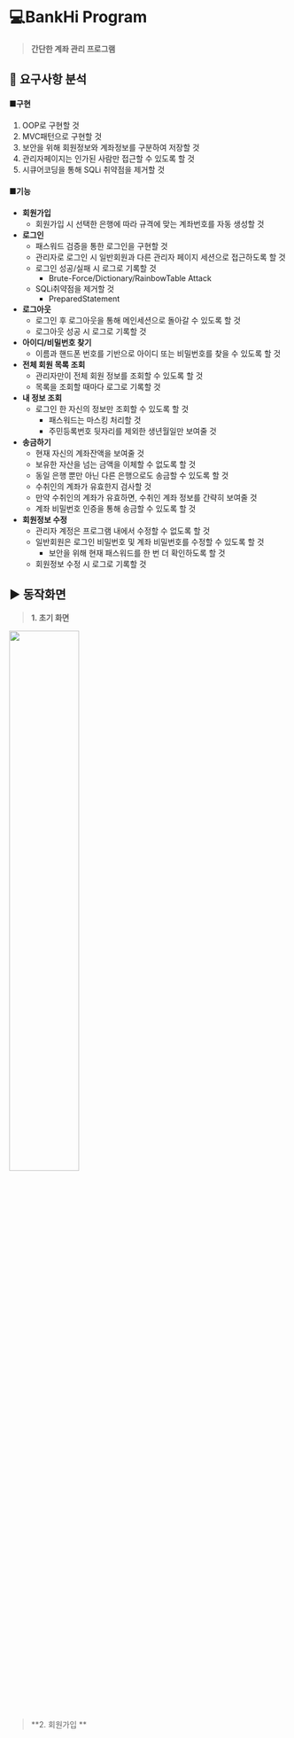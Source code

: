 # 💻BankHi Program
> **간단한 계좌 관리 프로그램**
## 📌 요구사항 분석
#### ■구현
1. OOP로 구현할 것
2. MVC패턴으로 구현할 것
3. 보안을 위해 회원정보와 계좌정보를 구분하여 저장할 것
4. 관리자페이지는 인가된 사람만 접근할 수 있도록 할 것
5. 시큐어코딩을 통해 SQLi 취약점을 제거할 것
#### ■기능
* **회원가입**
  - 회원가입 시 선택한 은행에 따라 규격에 맞는 계좌번호를 자동 생성할 것
* **로그인**
  - 패스워드 검증을 통한 로그인을 구현할 것
  - 관리자로 로그인 시 일반회원과 다른 관리자 페이지 세션으로 접근하도록 할 것
  - 로그인 성공/실패 시 로그로 기록할 것
    + Brute-Force/Dictionary/RainbowTable Attack
  - SQLi취약점을 제거할 것
    + PreparedStatement
* **로그아웃**
  - 로그인 후 로그아웃을 통해 메인세션으로 돌아갈 수 있도록 할 것
  - 로그아웃 성공 시 로그로 기록할 것
* **아이디/비밀번호 찾기**
  - 이름과 핸드폰 번호를 기반으로 아이디 또는 비밀번호를 찾을 수 있도록 할 것
* **전체 회원 목록 조회**
  - 관리자만이 전체 회원 정보를 조회할 수 있도록 할 것
  - 목록을 조회할 때마다 로그로 기록할 것
* **내 정보 조회**
  - 로그인 한 자신의 정보만 조회할 수 있도록 할 것
    + 패스워드는 마스킹 처리할 것
    + 주민등록번호 뒷자리를 제외한 생년월일만 보여줄 것
* **송금하기**
  - 현재 자신의 계좌잔액을 보여줄 것
  - 보유한 자산을 넘는 금액을 이체할 수 없도록 할 것
  - 동일 은행 뿐만 아닌 다른 은행으로도 송금할 수 있도록 할 것
  - 수취인의 계좌가 유효한지 검사할 것
  - 만약 수취인의 계좌가 유효하면, 수취인 계좌 정보를 간략히 보여줄 것
  - 계좌 비밀번호 인증을 통해 송금할 수 있도록 할 것
* **회원정보 수정**
  - 관리자 계정은 프로그램 내에서 수정할 수 없도록 할 것
  - 일반회원은 로그인 비밀번호 및 계좌 비밀번호를 수정할 수 있도록 할 것
    + 보안을 위해 현재 패스워드를 한 번 더 확인하도록 할 것
  - 회원정보 수정 시 로그로 기록할 것

## ▶ 동작화면
> **1. 초기 화면**
<img src="https://user-images.githubusercontent.com/119032680/210227934-e1ef88ff-3f0e-4643-8821-07ea63798425.png" width="50%" height="50%">

> **2. 회원가입 **
